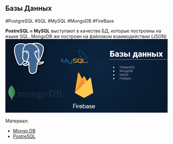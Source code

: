 ## **Базы Данных**
#PostgreSQL #SQL #MySQL #MongoDB #FireBase

**PostreSQL** и **MySQL** выступают в качестве БД, которые построены на языке SQL. MongoDB же построен на файловом взаимодействии (JSON)
![](_png/ee7a155b3569e54e25026818df742fd0.png)

Материал:
- [Mongo DB](../../Development/BackEnd/Mongo%20DB.md)
- [PostreSQL](../../Development/BackEnd/Илья%20Фофанов%20Практический%20курс%20для%20новичков%20по%20SQL%20и%20PostgreSQL%20(2020)/PostreSQL.md)